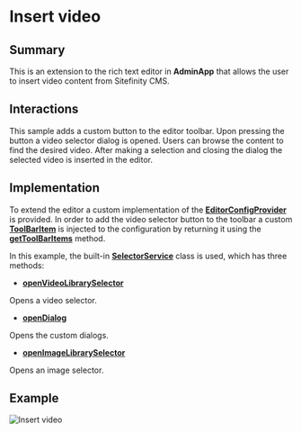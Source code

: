 # Insert video

## Summary

This is an extension to the rich text editor in **AdminApp** that allows the user to insert video content from Sitefinity CMS. 

## Interactions

This sample adds a custom button to the editor toolbar. Upon pressing the button a video selector dialog is opened. Users can browse the content to find the desired video. After making a selection and closing the dialog the selected video is inserted in the editor.

## Implementation

To extend the editor a custom implementation of the [**EditorConfigProvider**](http://admin-app-extensions-docs.sitefinity.site/interfaces/editorconfigprovider.html) is provided. In order to add the video selector button to the toolbar a custom [**ToolBarItem**](http://admin-app-extensions-docs.sitefinity.site/interfaces/toolbaritem.html) is injected to the configuration by returning it using the [**getToolBarItems**](http://admin-app-extensions-docs.sitefinity.site/interfaces/editorconfigprovider.html#gettoolbaritems) method.

In this example, the built-in [**SelectorService**](http://admin-app-extensions-docs.sitefinity.site/interfaces/selectorservice.html) class is used, which has three methods:

* [**openVideoLibrarySelector**](http://admin-app-extensions-docs.sitefinity.site/interfaces/selectorservice.html#openvideolibraryselector)

Opens a video selector.

* [**openDialog**](http://admin-app-extensions-docs.sitefinity.site/interfaces/selectorservice.html#opendialog)

Opens the custom dialogs.

* [**openImageLibrarySelector**](http://admin-app-extensions-docs.sitefinity.site/interfaces/selectorservice.html#openimagelibraryselector)

Opens an image selector.

## Example

![Insert video](./../../assets/insert-video.JPG)
